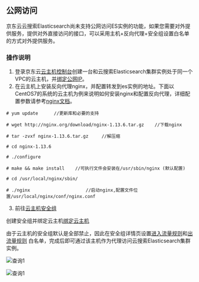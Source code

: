 ## 公网访问
京东云云搜索Elasticsearch尚未支持公网访问ES实例的功能，如果您需要对外提供服务，提供对外直接访问的接口，可以采用主机+反向代理+安全组设置白名单的方式对外提供服务。

### 操作说明
1. 登录京东云[云主机控制台](https://cns-console.jdcloud.com/host/compute/list)创建一台和云搜索Elasticsearch集群实例处于同一个VPC的云主机，并[绑定公网IP](https://docs.jdcloud.com/cn/virtual-machines/associate-elastic-ip)。</br>
2. 在云主机上安装反向代理nginx，并配置转发到es实例的地址。下面以CentOS7的系统的云主机为例来说明如何安装nginx和配置反向代理，详细配置参数请参考[nginx文档](http://nginx.org/en/docs/configure.html)。</br>

```
# yum update      //更新库和必要的支持

# wget http://nginx.org/download/nginx-1.13.6.tar.gz    //下载nginx

# tar -zvxf nginx-1.13.6.tar.gz     //解压缩

# cd nginx-1.13.6   

# ./configure

# make && make install    //可执行文件会安装在/usr/sbin/nginx (默认配置)

# cd /usr/local/nginx/sbin/

# ./nginx                     //启动nginx,配置文件位置/usr/local/nginx/conf/nginx.conf
```

3. 前往[云主机安全组](https://cns-console.jdcloud.com/host/netSecurity/list)

创建安全组并绑定云主机[绑定云主机](https://docs.jdcloud.com/cn/virtual-machines/associate-security-group)

由于云主机的安全组默认是全部禁止，因此在安全组详情页设置[进入流量规则](https://docs.jdcloud.com/cn/virtual-machines/configurate-inbound-rules)和[出流量规则](https://docs.jdcloud.com/cn/virtual-machines/configurate-outbound-rules)  白名单，完成后即可通过该主机作为代理访问云搜索Elasticsearch集群实例。

![查询1](https://github.com/jdcloudcom/cn/blob/Elasticsearch/image/Internet-Middleware/JCS%20for%20Elasticsearch/public1.png)

![查询1](https://github.com/jdcloudcom/cn/blob/Elasticsearch/image/Internet-Middleware/JCS%20for%20Elasticsearch/public2.png)
